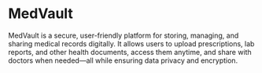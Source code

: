 # MedVault
MedVault is a secure, user-friendly platform for storing, managing, and sharing medical records digitally. It allows users to upload prescriptions, lab reports, and other health documents, access them anytime, and share with doctors when needed—all while ensuring data privacy and encryption.